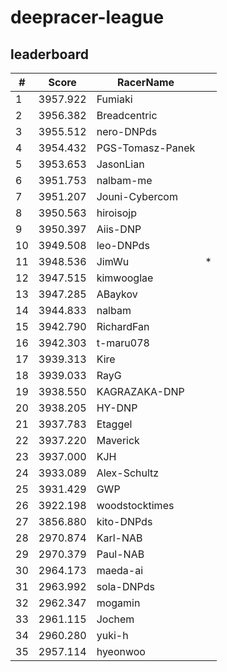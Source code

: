 # deepracer-league

## leaderboard

<!-- leaderboard -->
| # | Score | RacerName |   |
| - | ----- | --------- | - |
| 1 | 3957.922 | Fumiaki | |
| 2 | 3956.382 | Breadcentric | |
| 3 | 3955.512 | nero-DNPds | |
| 4 | 3954.432 | PGS-Tomasz-Panek | |
| 5 | 3953.653 | JasonLian | |
| 6 | 3951.753 | nalbam-me | |
| 7 | 3951.207 | Jouni-Cybercom | |
| 8 | 3950.563 | hiroisojp | |
| 9 | 3950.397 | Aiis-DNP | |
| 10 | 3949.508 | leo-DNPds | |
| 11 | 3948.536 | JimWu | * |
| 12 | 3947.515 | kimwooglae | |
| 13 | 3947.285 | ABaykov | |
| 14 | 3944.833 | nalbam | |
| 15 | 3942.790 | RichardFan | |
| 16 | 3942.303 | t-maru078 | |
| 17 | 3939.313 | Kire | |
| 18 | 3939.033 | RayG | |
| 19 | 3938.550 | KAGRAZAKA-DNP | |
| 20 | 3938.205 | HY-DNP | |
| 21 | 3937.783 | Etaggel | |
| 22 | 3937.220 | Maverick | |
| 23 | 3937.000 | KJH | |
| 24 | 3933.089 | Alex-Schultz | |
| 25 | 3931.429 | GWP | |
| 26 | 3922.198 | woodstocktimes | |
| 27 | 3856.880 | kito-DNPds | |
| 28 | 2970.874 | Karl-NAB | |
| 29 | 2970.379 | Paul-NAB | |
| 30 | 2964.173 | maeda-ai | |
| 31 | 2963.992 | sola-DNPds | |
| 32 | 2962.347 | mogamin | |
| 33 | 2961.115 | Jochem | |
| 34 | 2960.280 | yuki-h | |
| 35 | 2957.114 | hyeonwoo | |
